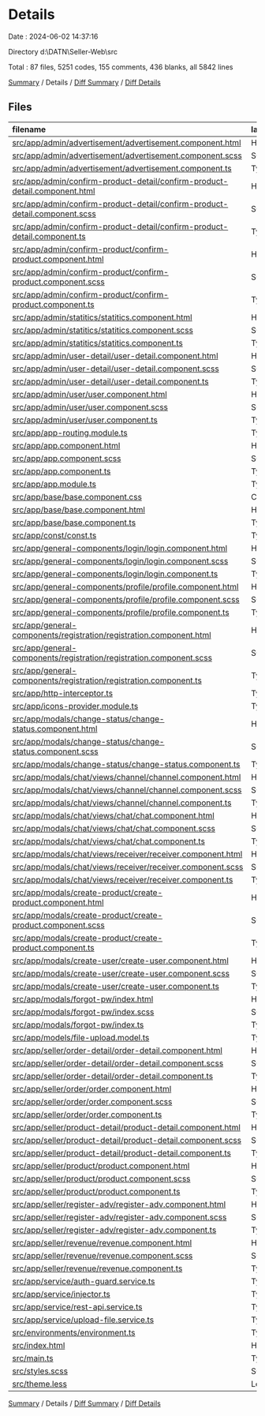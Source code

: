 # Details

Date : 2024-06-02 14:37:16

Directory d:\\DATN\\Seller-Web\\src

Total : 87 files,  5251 codes, 155 comments, 436 blanks, all 5842 lines

[Summary](results.md) / Details / [Diff Summary](diff.md) / [Diff Details](diff-details.md)

## Files
| filename | language | code | comment | blank | total |
| :--- | :--- | ---: | ---: | ---: | ---: |
| [src/app/admin/advertisement/advertisement.component.html](/src/app/admin/advertisement/advertisement.component.html) | HTML | 54 | 0 | 2 | 56 |
| [src/app/admin/advertisement/advertisement.component.scss](/src/app/admin/advertisement/advertisement.component.scss) | SCSS | 0 | 0 | 1 | 1 |
| [src/app/admin/advertisement/advertisement.component.ts](/src/app/admin/advertisement/advertisement.component.ts) | TypeScript | 130 | 2 | 8 | 140 |
| [src/app/admin/confirm-product-detail/confirm-product-detail.component.html](/src/app/admin/confirm-product-detail/confirm-product-detail.component.html) | HTML | 84 | 4 | 2 | 90 |
| [src/app/admin/confirm-product-detail/confirm-product-detail.component.scss](/src/app/admin/confirm-product-detail/confirm-product-detail.component.scss) | SCSS | 30 | 0 | 3 | 33 |
| [src/app/admin/confirm-product-detail/confirm-product-detail.component.ts](/src/app/admin/confirm-product-detail/confirm-product-detail.component.ts) | TypeScript | 121 | 0 | 9 | 130 |
| [src/app/admin/confirm-product/confirm-product.component.html](/src/app/admin/confirm-product/confirm-product.component.html) | HTML | 65 | 4 | 1 | 70 |
| [src/app/admin/confirm-product/confirm-product.component.scss](/src/app/admin/confirm-product/confirm-product.component.scss) | SCSS | 8 | 0 | 1 | 9 |
| [src/app/admin/confirm-product/confirm-product.component.ts](/src/app/admin/confirm-product/confirm-product.component.ts) | TypeScript | 94 | 0 | 11 | 105 |
| [src/app/admin/statitics/statitics.component.html](/src/app/admin/statitics/statitics.component.html) | HTML | 101 | 7 | 1 | 109 |
| [src/app/admin/statitics/statitics.component.scss](/src/app/admin/statitics/statitics.component.scss) | SCSS | 40 | 0 | 5 | 45 |
| [src/app/admin/statitics/statitics.component.ts](/src/app/admin/statitics/statitics.component.ts) | TypeScript | 146 | 0 | 9 | 155 |
| [src/app/admin/user-detail/user-detail.component.html](/src/app/admin/user-detail/user-detail.component.html) | HTML | 36 | 0 | 1 | 37 |
| [src/app/admin/user-detail/user-detail.component.scss](/src/app/admin/user-detail/user-detail.component.scss) | SCSS | 34 | 0 | 3 | 37 |
| [src/app/admin/user-detail/user-detail.component.ts](/src/app/admin/user-detail/user-detail.component.ts) | TypeScript | 58 | 0 | 3 | 61 |
| [src/app/admin/user/user.component.html](/src/app/admin/user/user.component.html) | HTML | 57 | 0 | 1 | 58 |
| [src/app/admin/user/user.component.scss](/src/app/admin/user/user.component.scss) | SCSS | 0 | 0 | 1 | 1 |
| [src/app/admin/user/user.component.ts](/src/app/admin/user/user.component.ts) | TypeScript | 94 | 0 | 8 | 102 |
| [src/app/app-routing.module.ts](/src/app/app-routing.module.ts) | TypeScript | 104 | 0 | 3 | 107 |
| [src/app/app.component.html](/src/app/app.component.html) | HTML | 67 | 0 | 2 | 69 |
| [src/app/app.component.scss](/src/app/app.component.scss) | SCSS | 114 | 0 | 13 | 127 |
| [src/app/app.component.ts](/src/app/app.component.ts) | TypeScript | 159 | 0 | 10 | 169 |
| [src/app/app.module.ts](/src/app/app.module.ts) | TypeScript | 175 | 3 | 3 | 181 |
| [src/app/base/base.component.css](/src/app/base/base.component.css) | CSS | 0 | 0 | 1 | 1 |
| [src/app/base/base.component.html](/src/app/base/base.component.html) | HTML | 1 | 0 | 1 | 2 |
| [src/app/base/base.component.ts](/src/app/base/base.component.ts) | TypeScript | 66 | 0 | 7 | 73 |
| [src/app/const/const.ts](/src/app/const/const.ts) | TypeScript | 29 | 0 | 2 | 31 |
| [src/app/general-components/login/login.component.html](/src/app/general-components/login/login.component.html) | HTML | 35 | 0 | 2 | 37 |
| [src/app/general-components/login/login.component.scss](/src/app/general-components/login/login.component.scss) | SCSS | 26 | 0 | 4 | 30 |
| [src/app/general-components/login/login.component.ts](/src/app/general-components/login/login.component.ts) | TypeScript | 68 | 0 | 8 | 76 |
| [src/app/general-components/profile/profile.component.html](/src/app/general-components/profile/profile.component.html) | HTML | 91 | 0 | 2 | 93 |
| [src/app/general-components/profile/profile.component.scss](/src/app/general-components/profile/profile.component.scss) | SCSS | 30 | 0 | 4 | 34 |
| [src/app/general-components/profile/profile.component.ts](/src/app/general-components/profile/profile.component.ts) | TypeScript | 89 | 0 | 6 | 95 |
| [src/app/general-components/registration/registration.component.html](/src/app/general-components/registration/registration.component.html) | HTML | 82 | 0 | 2 | 84 |
| [src/app/general-components/registration/registration.component.scss](/src/app/general-components/registration/registration.component.scss) | SCSS | 21 | 0 | 3 | 24 |
| [src/app/general-components/registration/registration.component.ts](/src/app/general-components/registration/registration.component.ts) | TypeScript | 88 | 62 | 14 | 164 |
| [src/app/http-interceptor.ts](/src/app/http-interceptor.ts) | TypeScript | 49 | 4 | 3 | 56 |
| [src/app/icons-provider.module.ts](/src/app/icons-provider.module.ts) | TypeScript | 18 | 0 | 4 | 22 |
| [src/app/modals/change-status/change-status.component.html](/src/app/modals/change-status/change-status.component.html) | HTML | 10 | 0 | 1 | 11 |
| [src/app/modals/change-status/change-status.component.scss](/src/app/modals/change-status/change-status.component.scss) | SCSS | 9 | 0 | 1 | 10 |
| [src/app/modals/change-status/change-status.component.ts](/src/app/modals/change-status/change-status.component.ts) | TypeScript | 50 | 0 | 5 | 55 |
| [src/app/modals/chat/views/channel/channel.component.html](/src/app/modals/chat/views/channel/channel.component.html) | HTML | 14 | 0 | 3 | 17 |
| [src/app/modals/chat/views/channel/channel.component.scss](/src/app/modals/chat/views/channel/channel.component.scss) | SCSS | 56 | 0 | 13 | 69 |
| [src/app/modals/chat/views/channel/channel.component.ts](/src/app/modals/chat/views/channel/channel.component.ts) | TypeScript | 73 | 0 | 10 | 83 |
| [src/app/modals/chat/views/chat/chat.component.html](/src/app/modals/chat/views/chat/chat.component.html) | HTML | 12 | 0 | 6 | 18 |
| [src/app/modals/chat/views/chat/chat.component.scss](/src/app/modals/chat/views/chat/chat.component.scss) | SCSS | 90 | 0 | 14 | 104 |
| [src/app/modals/chat/views/chat/chat.component.ts](/src/app/modals/chat/views/chat/chat.component.ts) | TypeScript | 50 | 2 | 5 | 57 |
| [src/app/modals/chat/views/receiver/receiver.component.html](/src/app/modals/chat/views/receiver/receiver.component.html) | HTML | 14 | 0 | 2 | 16 |
| [src/app/modals/chat/views/receiver/receiver.component.scss](/src/app/modals/chat/views/receiver/receiver.component.scss) | SCSS | 18 | 0 | 2 | 20 |
| [src/app/modals/chat/views/receiver/receiver.component.ts](/src/app/modals/chat/views/receiver/receiver.component.ts) | TypeScript | 33 | 1 | 5 | 39 |
| [src/app/modals/create-product/create-product.component.html](/src/app/modals/create-product/create-product.component.html) | HTML | 61 | 0 | 1 | 62 |
| [src/app/modals/create-product/create-product.component.scss](/src/app/modals/create-product/create-product.component.scss) | SCSS | 30 | 0 | 3 | 33 |
| [src/app/modals/create-product/create-product.component.ts](/src/app/modals/create-product/create-product.component.ts) | TypeScript | 105 | 0 | 7 | 112 |
| [src/app/modals/create-user/create-user.component.html](/src/app/modals/create-user/create-user.component.html) | HTML | 68 | 0 | 2 | 70 |
| [src/app/modals/create-user/create-user.component.scss](/src/app/modals/create-user/create-user.component.scss) | SCSS | 0 | 0 | 1 | 1 |
| [src/app/modals/create-user/create-user.component.ts](/src/app/modals/create-user/create-user.component.ts) | TypeScript | 63 | 0 | 2 | 65 |
| [src/app/modals/forgot-pw/index.html](/src/app/modals/forgot-pw/index.html) | HTML | 31 | 0 | 7 | 38 |
| [src/app/modals/forgot-pw/index.scss](/src/app/modals/forgot-pw/index.scss) | SCSS | 17 | 0 | 1 | 18 |
| [src/app/modals/forgot-pw/index.ts](/src/app/modals/forgot-pw/index.ts) | TypeScript | 109 | 0 | 6 | 115 |
| [src/app/models/file-upload.model.ts](/src/app/models/file-upload.model.ts) | TypeScript | 9 | 0 | 2 | 11 |
| [src/app/seller/order-detail/order-detail.component.html](/src/app/seller/order-detail/order-detail.component.html) | HTML | 82 | 0 | 2 | 84 |
| [src/app/seller/order-detail/order-detail.component.scss](/src/app/seller/order-detail/order-detail.component.scss) | SCSS | 107 | 1 | 14 | 122 |
| [src/app/seller/order-detail/order-detail.component.ts](/src/app/seller/order-detail/order-detail.component.ts) | TypeScript | 102 | 0 | 10 | 112 |
| [src/app/seller/order/order.component.html](/src/app/seller/order/order.component.html) | HTML | 67 | 0 | 4 | 71 |
| [src/app/seller/order/order.component.scss](/src/app/seller/order/order.component.scss) | SCSS | 61 | 0 | 7 | 68 |
| [src/app/seller/order/order.component.ts](/src/app/seller/order/order.component.ts) | TypeScript | 91 | 0 | 9 | 100 |
| [src/app/seller/product-detail/product-detail.component.html](/src/app/seller/product-detail/product-detail.component.html) | HTML | 94 | 22 | 2 | 118 |
| [src/app/seller/product-detail/product-detail.component.scss](/src/app/seller/product-detail/product-detail.component.scss) | SCSS | 30 | 0 | 3 | 33 |
| [src/app/seller/product-detail/product-detail.component.ts](/src/app/seller/product-detail/product-detail.component.ts) | TypeScript | 188 | 2 | 10 | 200 |
| [src/app/seller/product/product.component.html](/src/app/seller/product/product.component.html) | HTML | 56 | 0 | 1 | 57 |
| [src/app/seller/product/product.component.scss](/src/app/seller/product/product.component.scss) | SCSS | 0 | 0 | 1 | 1 |
| [src/app/seller/product/product.component.ts](/src/app/seller/product/product.component.ts) | TypeScript | 87 | 0 | 10 | 97 |
| [src/app/seller/register-adv/register-adv.component.html](/src/app/seller/register-adv/register-adv.component.html) | HTML | 94 | 0 | 3 | 97 |
| [src/app/seller/register-adv/register-adv.component.scss](/src/app/seller/register-adv/register-adv.component.scss) | SCSS | 42 | 0 | 6 | 48 |
| [src/app/seller/register-adv/register-adv.component.ts](/src/app/seller/register-adv/register-adv.component.ts) | TypeScript | 291 | 3 | 20 | 314 |
| [src/app/seller/revenue/revenue.component.html](/src/app/seller/revenue/revenue.component.html) | HTML | 74 | 0 | 3 | 77 |
| [src/app/seller/revenue/revenue.component.scss](/src/app/seller/revenue/revenue.component.scss) | SCSS | 49 | 2 | 9 | 60 |
| [src/app/seller/revenue/revenue.component.ts](/src/app/seller/revenue/revenue.component.ts) | TypeScript | 215 | 4 | 11 | 230 |
| [src/app/service/auth-guard.service.ts](/src/app/service/auth-guard.service.ts) | TypeScript | 18 | 6 | 8 | 32 |
| [src/app/service/injector.ts](/src/app/service/injector.ts) | TypeScript | 8 | 0 | 4 | 12 |
| [src/app/service/rest-api.service.ts](/src/app/service/rest-api.service.ts) | TypeScript | 18 | 3 | 8 | 29 |
| [src/app/service/upload-file.service.ts](/src/app/service/upload-file.service.ts) | TypeScript | 61 | 17 | 16 | 94 |
| [src/environments/environment.ts](/src/environments/environment.ts) | TypeScript | 11 | 0 | 2 | 13 |
| [src/index.html](/src/index.html) | HTML | 13 | 0 | 1 | 14 |
| [src/main.ts](/src/main.ts) | TypeScript | 4 | 0 | 4 | 8 |
| [src/styles.scss](/src/styles.scss) | SCSS | 1 | 1 | 1 | 3 |
| [src/theme.less](/src/theme.less) | Less | 1 | 5 | 4 | 10 |

[Summary](results.md) / Details / [Diff Summary](diff.md) / [Diff Details](diff-details.md)